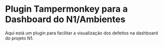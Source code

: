 # Plugin Tampermonkey para a Dashboard do N1/Ambientes


Aqui está um plugin para facilitar a visualização dos defeitos na dashboard do projeto N1.
